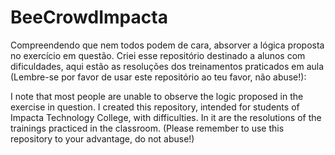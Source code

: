 # BeeCrowdImpacta
Compreendendo que nem todos podem de cara, absorver a lógica proposta no exercício em questão. Criei esse repositório destinado a alunos com dificuldades, aqui estão as resoluções dos treinamentos praticados em aula (Lembre-se por favor de usar este repositório ao teu favor, não abuse!): 

I note that most people are unable to observe the logic proposed in the exercise in question.
I created this repository, intended for students of Impacta Technology College, with difficulties. In it are the resolutions of the trainings practiced in the classroom.
(Please remember to use this repository to your advantage, do not abuse!)
